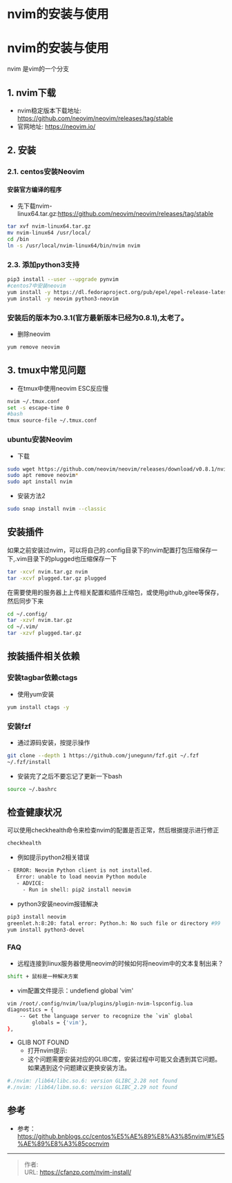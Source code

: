 # nvim的安装与使用


<!--more-->
# nvim的安装与使用
nvim 是vim的一个分支

## 1. nvim下载
- nvim稳定版本下载地址: https://github.com/neovim/neovim/releases/tag/stable
- 官网地址: https://neovim.io/

## 2. 安装
### 2.1. centos安装Neovim
#### 安装官方编译的程序
- 先下载nvim-linux64.tar.gz:https://github.com/neovim/neovim/releases/tag/stable
```bash
tar xvf nvim-linux64.tar.gz
mv nvim-linux64 /usr/local/
cd /bin
ln -s /usr/local/nvim-linux64/bin/nvim nvim
```

### 2.3. 添加python3支持
```bash
pip3 install --user --upgrade pynvim
#centos7中安装neovim
yum install -y https://dl.fedoraproject.org/pub/epel/epel-release-latest-7.noarch.rpm
yum install -y neovim python3-neovim
```

### 安装后的版本为0.3.1(官方最新版本已经为0.8.1),太老了。
- 删除neovim
```bash
yum remove neovim
```

## 3. tmux中常见问题
- 在tmux中使用neovim ESC反应慢
```bash
nvim ~/.tmux.conf
set -s escape-time 0
#bash
tmux source-file ~/.tmux.conf
```

### ubuntu安装Neovim
- 下载
```bash
sudo wget https://github.com/neovim/neovim/releases/download/v0.8.1/nvim-linux64.deb
sudo apt remove neovim*
sudo apt install nvim
```

- 安装方法2
```bash
sudo snap install nvim --classic
```

## 安装插件
如果之前安装过nvim，可以将自己的.config目录下的nvim配置打包压缩保存一下,.vim目录下的plugged也压缩保存一下
```bash
tar -xcvf nvim.tar.gz nvim
tar -xcvf plugged.tar.gz plugged
```

在需要使用的服务器上上传相关配置和插件压缩包，或使用github,gitee等保存，然后同步下来

```bash
cd ~/.config/
tar -xzvf nvim.tar.gz
cd ~/.vim/
tar -xzvf plugged.tar.gz
```

## 按装插件相关依赖
### 安装tagbar依赖ctags
- 使用yum安装
```bash
yum install ctags -y
```

### 安装fzf
- 通过源码安装，按提示操作
```bash
git clone --depth 1 https://github.com/junegunn/fzf.git ~/.fzf
~/.fzf/install
```

- 安装完了之后不要忘记了更新一下bash
```bash
source ~/.bashrc
```

## 检查健康状况
可以使用checkhealth命令来检查nvim的配置是否正常，然后根据提示进行修正
```bash
checkhealth
```

- 例如提示python2相关错误
```bash
- ERROR: Neovim Python client is not installed.
   Error: unable to load neovim Python module
   - ADVICE:
     - Run in shell: pip2 install neovim
```

- python3安装neovim报错解决
```bash
pip3 install neovim
greenlet.h:8:20: fatal error: Python.h: No such file or directory #99
yum install python3-devel
```

### FAQ
- 远程连接到linux服务器使用neovim的时候如何将neovim中的文本复制出来？
```bash
shift + 鼠标是一种解决方案
```

- vim配置文件提示：undefiend global 'vim'
```bash
vim /root/.config/nvim/lua/plugins/plugin-nvim-lspconfig.lua
diagnostics = {
    -- Get the language server to recognize the `vim` global
        globals = {'vim'},
},
```

- GLIB NOT FOUND
  - 打开nvim提示:
  - 这个问题需要安装对应的GLIBC库，安装过程中可能又会遇到其它问题。如果遇到这个问题建议更换安装方法。
```bash
#./nvim: /lib64/libc.so.6: version GLIBC_2.28 not found
#./nvim: /lib64/libm.so.6: version GLIBC_2.29 not found
```

## 参考
- 参考：https://github.bnblogs.cc/centos%E5%AE%89%E8%A3%85nvim/#%E5%AE%89%E8%A3%85cocnvim


---

> 作者:   
> URL: https://cfanzp.com/nvim-install/  

